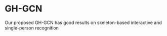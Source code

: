 # GH-GCN
Our proposed GH-GCN has good results on skeleton-based interactive and single-person recognition
